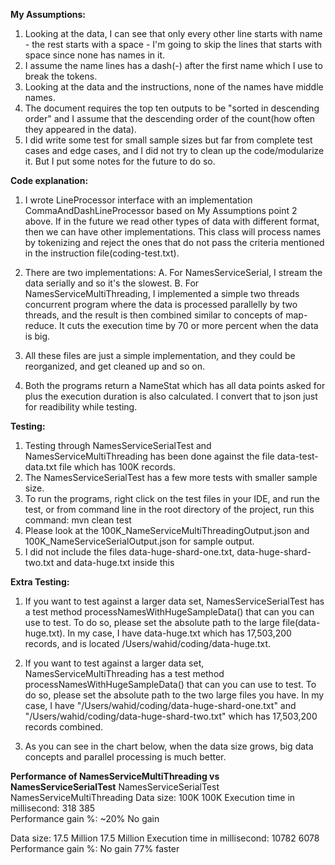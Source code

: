 **My Assumptions:**
1. Looking at the data, I can see that only every other line starts with name - the rest starts with a space - I'm going to skip the lines that starts with space since none has names in it. 
2. I assume the name lines has a dash(-) after the first name which I use to break the tokens.
3. Looking at the data and the instructions, none of the names have middle names.
4. The document requires the top ten outputs to be "sorted in descending order" and I assume that the descending order of the count(how often they appeared in the data).
5. I did write some test for small sample sizes but far from complete test cases and edge cases, and I did not try to clean up the code/modularize it. But I put some notes for the future to do so.

**Code explanation:**
1. I wrote LineProcessor interface with an implementation CommaAndDashLineProcessor based on My Assumptions point 2 above. If in the future we read other types of data with different format, then we can have other implementations.
    This class will process names by tokenizing and reject the ones that do not pass the criteria mentioned in the instruction file(coding-test.txt).

2. There are two implementations:
    A. For NamesServiceSerial, I stream the data serially and so it's the slowest.
    B. For NamesServiceMultiThreading, I implemented a simple two  threads concurrent program where the data is processed parallelly by two threads, and the result is then combined similar to concepts of map-reduce. It cuts the execution time by 70 or more percent when the data is big. 

3. All these files are just a simple implementation, and they could be reorganized, and get cleaned up and so on.

4. Both the programs return a NameStat which has all data points asked for plus the execution duration is also calculated. I convert that to json just for readibility while testing. 

**Testing:**
1. Testing through NamesServiceSerialTest and NamesServiceMultiThreading has been done against the file data-test-data.txt file which has 100K records.
2. The NamesServiceSerialTest has a few more tests with smaller sample size.
3. To run the programs, right click on the test files in your IDE, and run the test, or from command line in the root directory of the project, run this command:
    mvn clean test
4. Please look at the 100K_NameServiceMultiThreadingOutput.json and 100K_NameServiceSerialOutput.json for sample output.
5. I did not include the files data-huge-shard-one.txt, data-huge-shard-two.txt and data-huge.txt inside this  

**Extra Testing:**
1. If you want to test against a larger data set, NamesServiceSerialTest has a test method processNamesWithHugeSampleData() that
    can you can use to test. To do so, please set the absolute path to the large file(data-huge.txt). 
   In my case, I have data-huge.txt which has 17,503,200 records, and is located /Users/wahid/coding/data-huge.txt.

2. If you want to test against a larger data set, NamesServiceMultiThreading has a test method processNamesWithHugeSampleData() that
   can you can use to test. To do so, please set the absolute path to the two large files you have.
   In my case, I have "/Users/wahid/coding/data-huge-shard-one.txt" and "/Users/wahid/coding/data-huge-shard-two.txt" which has 17,503,200 records combined.
3. As you can see in the chart below, when the data size grows, big data concepts and parallel processing is much better.

**Performance of NamesServiceMultiThreading vs NamesServiceSerialTest**
                                    NamesServiceSerialTest          NamesServiceMultiThreading
Data size:                              100K                            100K
Execution time in millisecond:          318                             385   
Performance gain %:                     ~20%                            No gain

Data size:                              17.5 Million                    17.5 Million
Execution time in millisecond:          10782                           6078   
Performance gain %:                     No gain                         77% faster
